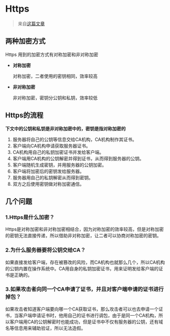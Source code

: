 # Https

> 来自[这篇文章](https://mp.weixin.qq.com/s/DGIkZT26CBafJzpQgrqqdQ)

## 两种加密方式

Https 用到的加密方式有对称加密和非对称加密

* **对称加密**

  对称加密，二者使用的密钥相同，效率较高

* **非对称加密**

  非对称加密，密钥分公钥和私钥，效率较低

## Https的流程

**下文中的公钥和私钥是非对称加密中的，密钥是指对称加密的**

1. 服务器将自己的公钥等信息交给CA机构，CA机构制作其证书。
2. 客户端向CA机构申请获取服务器证书。
3. CA机构用自己的私钥加密证书并发给客户端。
4. 客户端用CA机构的公钥解密并得到证书，从而得到服务器的公钥。
5. 客户端随机生成密钥，并用服务器的公钥加密。
6. 客户端将加密后的密钥发给服务器。
7. 服务器用自己的私钥解密从而得到密钥。
8. 双方之后使用密钥做对称加密通信。

## 几个问题

### 1.Https是什么加密？

Https是对称加密和非对称加密相结合，因为对称加密的效率较高，但是对称加密的密钥无法直接传递，所以借助非对称加密，让二者可以协商对称加密的密钥。

### 2.为什么服务器要将公钥交给CA？

如果直接发给客户端，存在被篡改的风险，而CA机构也就那么几个，所以CA机构的公钥内置在操作系统中。CA用自身的私钥加密证书，用来证明发给客户端的证书是正确的。

### 3.如果攻击者向同一个CA申请了证书，并且对客户端申请的证书进行掉包？

如果攻击者知道客户端要向哪一个CA获取证书，那么攻击者可以也去申请一个证书，当客户端申请证书时，他用自己的证书进行调包，由于是同一个CA机构，所以客户端用CA的公钥解密时也能成功，但是证书中不仅有服务器的公钥，还有域名等信息用来辅助验证，所以无法造假。



